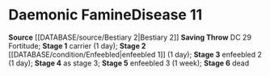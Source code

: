 ﻿---
id: '17'
level: '11'
name: Daemonic Famine
onset: null
rarity: Common
rus_type_level: null
saving_throw: DC 29 Fortitude
school: null
source: '[[DATABASE/source/Bestiary 2|Bestiary 2]]'
stage: 'Stage 1: carrier (1 day)Stage 2: enfeebled 1 (1 day)Stage 3: enfeebled 2 (1
  day)Stage 4: as stage 3Stage 5: enfeebled 3 (1 week)Stage 6: dead'
trait: null
type: Disease

---
# Daemonic Famine<span class="item-type">Disease 11</span>

**Source** [[DATABASE/source/Bestiary 2|Bestiary 2]] 
**Saving Throw** DC 29 Fortitude; **Stage 1** carrier (1 day); **Stage 2** [[DATABASE/condition/Enfeebled|enfeebled 1]] (1 day); **Stage 3** enfeebled 2 (1 day); **Stage 4** as stage 3; **Stage 5** enfeebled 3 (1 week); **Stage 6** dead